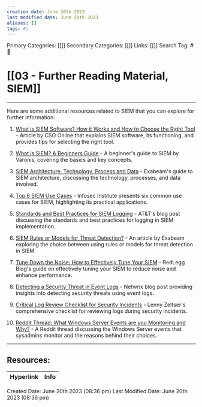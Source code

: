 ```yaml
---
creation date: June 20th 2023
last modified date: June 20th 2023
aliases: []
tags: #📖
---
```


Primary Categories: [[]] 
Secondary Categories: [[]] 
Links: [[]] 
Search Tag: #📖  

# [[03 - Further Reading Material, SIEM]]  
---

Here are some additional resources related to SIEM that you can explore for further information:

1. [What is SIEM Software? How it Works and How to Choose the Right Tool](https://www.csoonline.com/article/2124604/what-is-siem-software-how-it-works-and-how-to-choose-the-right-tool.html) - Article by CSO Online that explains SIEM software, its functioning, and provides tips for selecting the right tool.

2. [What is SIEM? A Beginners Guide](https://www.varonis.com/blog/what-is-siem/) - A beginner's guide to SIEM by Varonis, covering the basics and key concepts.

3. [SIEM Architecture: Technology, Process and Data](https://www.exabeam.com/siem-guide/siem-architecture/) - Exabeam's guide to SIEM architecture, discussing the technology, processes, and data involved.

4. [Top 6 SIEM Use Cases](https://resources.infosecinstitute.com/top-6-seim-use-cases/) - Infosec Institute presents six common use cases for SIEM, highlighting its practical applications.

5. [Standards and Best Practices for SIEM Logging](https://cybersecurity.att.com/blogs/security-essentials/what-kind-of-logs-for-effective-siem-implementation) - AT&T's blog post discussing the standards and best practices for logging in SIEM implementation.

6. [SIEM Rules or Models for Threat Detection?](https://www.exabeam.com/siem/siem-threat-detection-rules-or-models/) - An article by Exabeam exploring the choice between using rules or models for threat detection in SIEM.

7. [Tune Down the Noise: How to Effectively Tune Your SIEM](https://www.redlegg.com/blog/how-to-effectively-tune-your-siem) - RedLegg Blog's guide on effectively tuning your SIEM to reduce noise and enhance performance.

8. [Detecting a Security Threat in Event Logs](https://blog.netwrix.com/2014/12/03/detecting-a-security-threat-in-event-logs/) - Netwrix blog post providing insights into detecting security threats using event logs.

9. [Critical Log Review Checklist for Security Incidents](https://zeltser.com/security-incident-log-review-checklist/) - Lenny Zeltser's comprehensive checklist for reviewing logs during security incidents.

10. [Reddit Thread: What Windows Server Events are you Monitoring and Why?](https://www.reddit.com/r/sysadmin/comments/1sq955/what_windows_server_events_are_you_monitoring_and/) - A Reddit thread discussing the Windows Server events that sysadmins monitor and the reasons behind their choices.


___

## Resources:

| Hyperlink | Info |
| --------- | ---- |


Created Date: June 20th 2023 (08:36 pm) 
Last Modified Date: June 20th 2023 (08:36 pm)
